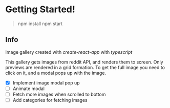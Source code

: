 # Getting Started!

> npm install
> npm start

## Info

Image gallery created with _create-react-app_ with _typescript_

This gallery gets images from reddit API, and renders them to screen.
Only previews are rendered in a grid formation. To get the full image you
need to click on it, and a modal pops up with the image.

- [x] Implement image modal pop up
- [ ] Animate modal
- [ ] Fetch more images when scrolled to bottom
- [ ] Add categories for fetching images
